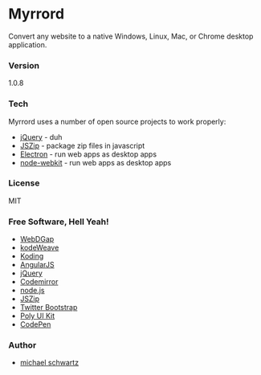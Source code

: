 # Myrrord
Convert any website to a native Windows, Linux, Mac, or Chrome desktop application.

### Version
1.0.8

### Tech

Myrrord uses a number of open source projects to work properly:

* [jQuery](http://jquery.com/) - duh
* [JSZip](https://stuk.github.io/jszip/) - package zip files in javascript
* [Electron](http://electron.atom.io/) - run web apps as desktop apps
* [node-webkit](http://nwjs.io/) - run web apps as desktop apps

### License
MIT

### Free Software, Hell Yeah!  

- [WebDGap](http://webdgap.sourceforge.net/)
- [kodeWeave](http://kodeweave.sourceforge.net/)
- [Koding](https://koding.com/R/mikethedj4)
- [AngularJS](http://angularjs.org)
- [jQuery](http://jquery.com)
- [Codemirror](http://codemirror.net/)
- [node.js](http://nodejs.org)
- [JSZip](https://stuk.github.io/jszip/)
- [Twitter Bootstrap](http://twitter.github.com/bootstrap/)
- [Poly UI Kit](https://github.com/Guilh/Poly)
- [CodePen](http://codepen.io/mikethedj4)

### Author

- [michael schwartz](http://mikethedj4.github.io/)
